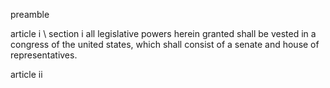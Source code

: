 preamble

article i \ section i
all legislative powers herein granted shall be vested in a congress of the united states, which shall consist of a senate and house of representatives.

article ii
